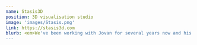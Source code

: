 ```yaml
---
name: Stasis3D
position: 3D visualisation studio
image: 'images/Stasis.png'
link: https://stasis3d.com
blurb: <em>We've been working with Jovan for several years now and his support has been invaluable to our studio. He has completed the most demanding 3D modeling tasks for us, always delivering flawless 3D models, with extreme attention to detail and with respect to our frequently insane timelines</em> <br><b>Dimitris Stasis, founder Stasis3D, Athens.</b><br/>
---
```

